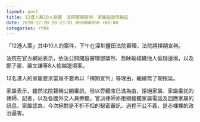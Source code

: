 ```yaml
---
layout: post
title: 12港人案10人受審　法院擇期宣判　家屬指當局拖延
date: 2020-12-28 19:23:01.000000000 +08:00
categories: rthk
---
```


「12港人案」其中10人的案件，下午在深圳鹽田法院審理，法院將擇期宣判。

法院在官方網站表示，依法公開開庭審理鄧棨然、喬映瑜組織他人偷越邊境，以及鄭子豪、嚴文謙等8人偷越邊境案。

12名港人的家屬要求當局不要再以「擇期宣判」等理由，繼續無了期拖延。

家屬表示，雖然法院聲稱公開審訊，但以旁聽席已滿為由，拒絕家屬、家屬委託的律師、記者，以及各國外交人員旁聽。官派律師亦拒絕接聽家屬電話及回應家屬的訊息。家屬認為，今次絕對是不折不扣的秘密審訊，過程不公不義，是赤裸裸的政治逼害。
